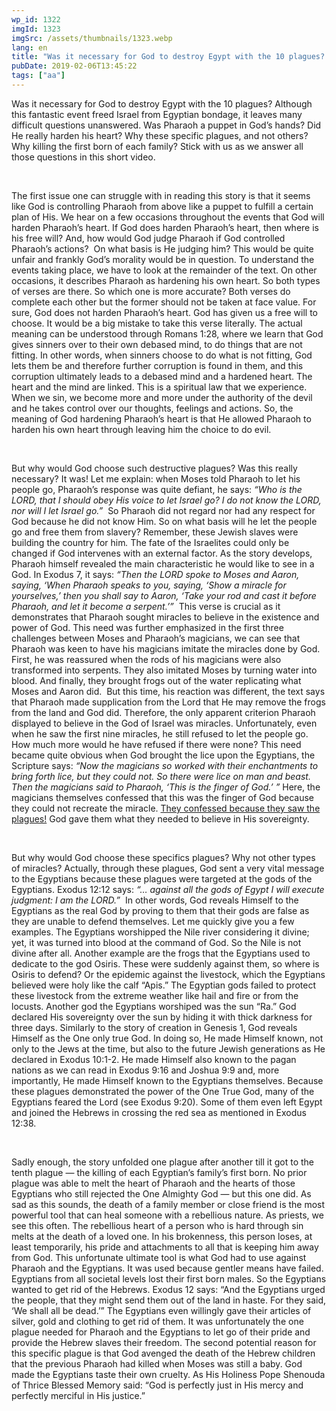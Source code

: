 ```yaml
---
wp_id: 1322
imgId: 1323
imgSrc: /assets/thumbnails/1323.webp
lang: en
title: "Was it necessary for God to destroy Egypt with the 10 plagues? What about the firstborns?"
pubDate: 2019-02-06T13:45:22
tags: ["aa"]
---
```


<!-- page: 6 -->

<p>Was it necessary for God to destroy Egypt with the 10 plagues? Although this fantastic event freed Israel from Egyptian bondage, it leaves many difficult questions unanswered. Was Pharaoh a puppet in God’s hands? Did He really harden his heart? Why these specific plagues, and not others? Why killing the first born of each family? Stick with us as we answer all those questions in this short video.</p>
<p>&nbsp;</p>
<p>The first issue one can struggle with in reading this story is that it seems like God is controlling Pharaoh from above like a puppet to fulfill a certain plan of His. We hear on a few occasions throughout the events that God will harden Pharaoh’s heart. If God does harden Pharaoh’s heart, then where is his free will? And, how would God judge Pharaoh if God controlled Pharaoh’s actions?  On what basis is He judging him? This would be quite unfair and frankly God’s morality would be in question. To understand the events taking place, we have to look at the remainder of the text. On other occasions, it describes Pharaoh as hardening his own heart. So both types of verses are there. So which one is more accurate? Both verses do complete each other but the former should not be taken at face value. For sure, God does not harden Pharaoh’s heart. God has given us a free will to choose. It would be a big mistake to take this verse literally. The actual meaning can be understood through Romans 1:28, where we learn that God gives sinners over to their own debased mind, to do things that are not fitting. In other words, when sinners choose to do what is not fitting, God lets them be and therefore further corruption is found in them, and this corruption ultimately leads to a debased mind and a hardened heart. The heart and the mind are linked. This is a spiritual law that we experience. When we sin, we become more and more under the authority of the devil and he takes control over our thoughts, feelings and actions. So, the meaning of God hardening Pharaoh’s heart is that He allowed Pharaoh to harden his own heart through leaving him the choice to do evil.</p>
<p>&nbsp;</p>
<p>But why would God choose such destructive plagues? Was this really necessary? It was! Let me explain: when Moses told Pharaoh to let his people go, Pharaoh’s response was quite defiant, he says: <em>“Who is the LORD, that I should obey His voice to let Israel go? I do not know the LORD, nor will I let Israel go.”</em>  So Pharaoh did not regard nor had any respect for God because he did not know Him. So on what basis will he let the people go and free them from slavery? Remember, these Jew­ish slaves were building the country for him<em>. </em>The fate of the Israelites could only be changed if God intervenes with an external factor. As the story develops, Pharaoh himself revealed the main characteristic he would like to see in a God. In Exodus 7, it says: <em>“Then the LORD spoke to Moses and Aaron, saying, ‘When Pharaoh speaks to you, saying, ‘Show a miracle for yourselves,’ then you shall say to Aaron, ‘Take your rod and cast it before Pha­raoh, and let it become a serpent.’”</em>  This verse is crucial as it demonstrates that Pharaoh sought miracles to believe in the existence and power of God. This need was further emphasized in the first three challenges between Moses and Pharaoh’s magicians, we can see that Pharaoh was keen to have his magicians imitate the miracles done by God. First, he was reassured when the rods of his magicians were also transformed into serpents. They also imitated Moses by turning water into blood. And finally, they brought frogs out of the water replicating what Moses and Aaron did.  But this time, his reaction was different, the text says that Pharaoh made supplication from the Lord that He may remove the frogs from the land and God did. There­fore, the only apparent criterion Pharaoh displayed to believe in the God of Israel was miracles. Unfortunately, even when he saw the first nine miracles, he still refused to let the people go. How much more would he have refused if there were none? This need became quite obvious when God brought the lice upon the Egyptians, the Scripture says: <em>“Now the magicians so worked with their enchantments to bring forth lice, but they could not. So there were lice on man and beast. Then the magicians said to Pharaoh, ‘This is the finger of God.’ ” </em>Here, the magicians themselves confessed that this was the finger of God because they could not recreate the miracle. <u>They confessed because they saw the plagues!</u> God gave them what they needed to believe in His sovereignty.</p>
<p>&nbsp;</p>
<p>But why would God choose these specifics plagues? Why not other types of miracles? Actually, through these plagues, God sent a very vital message to the Egyptians because these plagues were targeted at the gods of the Egyptians. Exodus 12:12 says: <em>“… against all the gods of Egypt I will ex­ecute judgment: I am the LORD.”</em>  In other words, God reveals Himself to the Egyptians as the real God by proving to them that their gods are false as they are unable to defend themselves. Let me quickly give you a few examples. The Egyptians worshipped the Nile river considering it divine; yet, it was turned into blood at the command of God. So the Nile is not divine after all. Another example are the frogs that the Egyptians used to dedicate to the god Osiris. These were suddenly against them, so where is Osiris to defend? Or the epidemic against the livestock, which the Egyptians believed were holy like the calf “Apis.” The Egyptian gods failed to protect these livestock from the extreme weather like hail and fire or from the locusts. Another god the Egyptians worshiped was the sun “Ra.” God declared His sovereignty over the sun by hiding it with thick darkness for three days. Similarly to the story of creation in Genesis 1, God reveals Himself as the One only true God. In doing so, He made Himself known, not only to the Jews at the time, but also to the future Jewish generations as He declared in Exodus 10:1-2. He made Himself also known to the pagan nations as we can read in Exodus 9:16 and Joshua 9:9 and, more importantly, He made Himself known to the Egyptians themselves. Because these plagues demonstrated the power of the One True God, many of the Egyptians feared the Lord (see Exodus 9:20). Some of them even left Egypt and joined the Hebrews in crossing the red sea as mentioned in Exodus 12:38.</p>
<p>&nbsp;</p>
<p>Sadly enough, the story unfolded one plague after another till it got to the tenth plague &#8212; the killing of each Egyptian’s family’s first born. No prior plague was able to melt the heart of Pharaoh and the hearts of those Egyptians who still rejected the One Almighty God &#8212; but this one did. As sad as this sounds, the death of a family member or close friend is the most powerful tool that can heal someone with a rebellious nature. As priests, we see this often. The rebellious heart of a person who is hard through sin melts at the death of a loved one. In his brokenness, this person loses, at least temporarily, his pride and attachments to all that is keeping him away from God. This unfortunate ultimate tool is what God had to use against Pharaoh and the Egyptians. It was used because gentler means have failed. Egyptians from all societal levels lost their first born males. So the Egyptians wanted to get rid of the Hebrews. Exodus 12 says: “And the Egyptians urged the people, that they might send them out of the land in haste. For they said, ‘We shall all be dead.’” The Egyptians even willingly gave their articles of silver, gold and clothing to get rid of them. It was unfortunately the one plague needed for Pharaoh and the Egyptians to let go of their pride and provide the Hebrew slaves their freedom. The second potential reason for this specific plague is that God avenged the death of the Hebrew children that the previous Pharaoh had killed when Moses was still a baby. God made the Egyptians taste their own cruelty. As His Holiness Pope Shenouda of Thrice Blessed Memory said: “God is perfectly just in His mercy and perfectly merciful in His justice.”</p>
